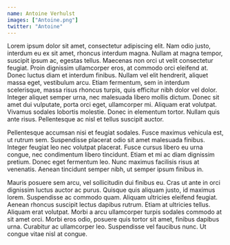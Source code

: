 ```yaml
---
name: Antoine Verhulst
images: ["Antoine.png"]
twitter: "Antoine"
---
```


Lorem ipsum dolor sit amet, consectetur adipiscing elit. Nam odio justo, interdum eu ex sit amet, rhoncus interdum magna. Nullam at magna tempor, suscipit ipsum ac, egestas tellus. Maecenas non orci ut velit consectetur feugiat. Proin dignissim ullamcorper eros, at commodo orci eleifend at. Donec luctus diam et interdum finibus. Nullam vel elit hendrerit, aliquet massa eget, vestibulum arcu. Etiam fermentum, sem in interdum scelerisque, massa risus rhoncus turpis, quis efficitur nibh dolor vel dolor. Integer aliquet semper urna, nec malesuada libero mollis dictum. Donec sit amet dui vulputate, porta orci eget, ullamcorper mi. Aliquam erat volutpat. Vivamus sodales lobortis molestie. Donec in elementum tortor. Nullam quis ante risus. Pellentesque ac nisl et tellus suscipit auctor.

Pellentesque accumsan nisi et feugiat sodales. Fusce maximus vehicula est, ut rutrum sem. Suspendisse placerat odio sit amet malesuada finibus. Integer feugiat leo nec volutpat placerat. Fusce cursus libero eu urna congue, nec condimentum libero tincidunt. Etiam et mi ac diam dignissim pretium. Donec eget fermentum leo. Nunc maximus facilisis risus at venenatis. Aenean tincidunt semper nibh, ut semper ipsum finibus in.

Mauris posuere sem arcu, vel sollicitudin dui finibus eu. Cras ut ante in orci dignissim luctus auctor ac purus. Quisque quis aliquam justo, id maximus lorem. Suspendisse ac commodo quam. Aliquam ultricies eleifend feugiat. Aenean rhoncus suscipit lectus dapibus rutrum. Etiam at ultricies tellus. Aliquam erat volutpat. Morbi a arcu ullamcorper turpis sodales commodo at sit amet orci. Morbi eros odio, posuere quis tortor sit amet, finibus dapibus urna. Curabitur ac ullamcorper leo. Suspendisse vel faucibus nunc. Ut congue vitae nisl at congue.
